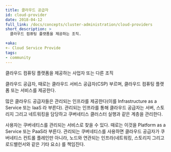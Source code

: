 ```yaml
---
title: 클라우드 공급자
id: cloud-provider
date: 2018-04-12
full_link: /docs/concepts/cluster-administration/cloud-providers
short_description: >
  클라우드 컴퓨팅 플랫폼을 제공하는 조직.

+aka:
+- Cloud Service Provide
tags:
- community
---
```

 클라우드 컴퓨팅 플랫폼을 제공하는 사업자 또는 다른 조직

<!--more-->

클라우드 공급자, 때로는 클라우드 서비스 공급자(CSP) 부르며,
클라우드 컴퓨팅 플랫폼 또는 서비스를 제공한다.

많은 클라우드 공급자들은 관리되는 인프라를 제공한다(이를
Infrastructure as a Service 또는 IaaS 라 부른다).
관리되는 인프라를 통해 클라우드 공급자는
서버, 스토리지 그리고 네트워킹을 담당하고 쿠버네티스
클러스터 실행과 같은 계층을 관리한다.

사용자는 쿠버네티스를 관리되는 서비스로 찾을 수 있다. 때로는 이것을
Platform as a Service 또는 PaaS라 부른다. 관리되는 쿠버네티스를 사용하면
클라우드 공급자가 쿠버네티스 컨트롤 플레인만 아니라, 
노드와 연관되는 인프라(네트워킹, 스토리지 그리고 로드밸런서와 같은 기타 요소)
를 책임진다.
